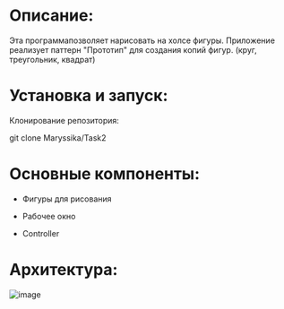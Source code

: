 # Описание:

Эта программапозволяет нарисовать на холсе фигуры. Приложение реализует паттерн "Прототип" для создания копий фигур. (круг, треугольник, квадрат)

# Установка и запуск:

Клонирование репозитория:

git clone Maryssika/Task2

# Основные компоненты:

- Фигуры для рисования

- Рабочее окно

- Controller

# Архитектура:

![image](https://github.com/user-attachments/assets/41a0b2e2-1a98-46a3-b336-a8ed2af1d6b0)
